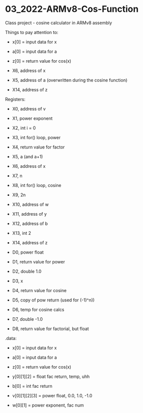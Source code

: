 # 03_2022-ARMv8-Cos-Function
Class project - cosine calculator in ARMv8 assembly


Things to pay attention to:

- x[0] = input data for x

- a[0] = input data for a

- z[0] = return value for cos(x)

- X6, address of x

- X5, address of a (overwritten during the cosine function)

- X14, address of z


Registers:


- X0, address of v

- X1, power exponent

- X2, int i = 0

- X3, int for() loop, power

- X4, return value for factor

- X5, a (and a+1)

- X6, address of x

- X7, n

- X8, int for() loop, cosine

- X9, 2n

- X10, address of w

- X11, address of y

- X12, address of b

- X13, int 2

- X14, address of z


- D0, power float

- D1, return value for power

- D2, double 1.0

- D3, x

- D4, return value for cosine

- D5, copy of pow return (used for (-1)^n))

- D6, temp for cosine calcs

- D7, double -1.0

- D8, return value for factorial, but float


.data:

- x[0] = input data for x

- a[0] = input data for a

- z[0] = return value for cos(x)


- y[0][1][2] = float fac return, temp, uhh

- b[0] = int fac return


- v[0][1][2][3] = power float, 0.0, 1.0, -1.0

- w[0][1] = power exponent, fac num

